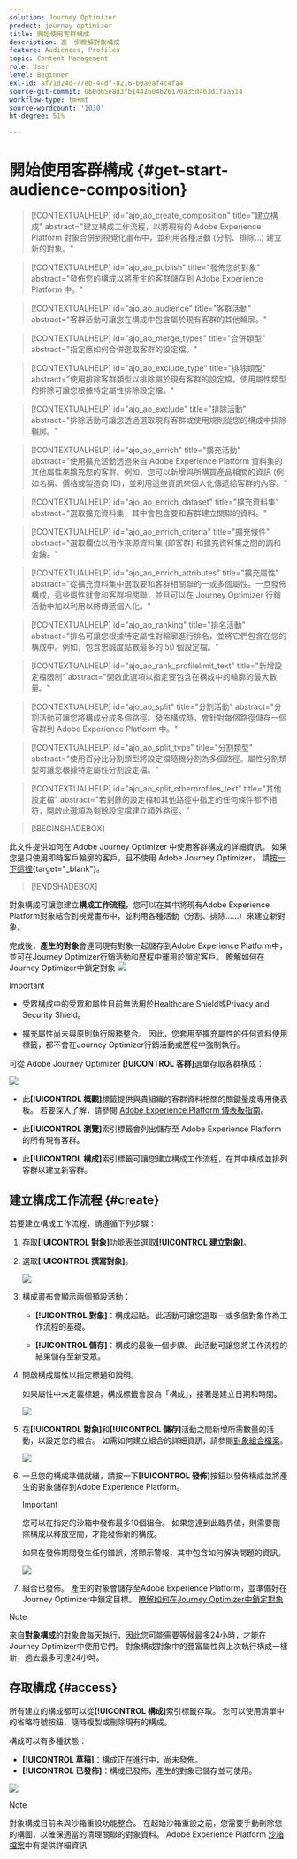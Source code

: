 ```yaml
---
solution: Journey Optimizer
product: journey optimizer
title: 開始使用客群構成
description: 進一步瞭解對象構成
feature: Audiences, Profiles
topic: Content Management
role: User
level: Beginner
exl-id: af71d24d-77eb-44df-8216-b0aeaf4c4fa4
source-git-commit: 060d65e8d3fb1442b04626170a35d463d1faa514
workflow-type: tm+mt
source-wordcount: '1030'
ht-degree: 51%

---
```


# 開始使用客群構成 {#get-start-audience-composition}

>[!CONTEXTUALHELP]
>id="ajo_ao_create_composition"
>title="建立構成"
>abstract="建立構成工作流程，以將現有的 Adobe Experience Platform 對象合併到視覺化畫布中，並利用各種活動 (分割、排除…) 建立新的對象。"

>[!CONTEXTUALHELP]
>id="ajo_ao_publish"
>title="發佈您的對象"
>abstract="發佈您的構成以將產生的客群儲存到 Adobe Experience Platform 中。"

>[!CONTEXTUALHELP]
>id="ajo_ao_audience"
>title="客群活動"
>abstract="客群活動可讓您在構成中包含屬於現有客群的其他輪廓。"

>[!CONTEXTUALHELP]
>id="ajo_ao_merge_types"
>title="合併類型"
>abstract="指定應如何合併選取客群的設定檔。"

>[!CONTEXTUALHELP]
>id="ajo_ao_exclude_type"
>title="排除類型"
>abstract="使用排除客群類型以排除屬於現有客群的設定檔。使用屬性類型的排除可讓您根據特定屬性排除設定檔。"

>[!CONTEXTUALHELP]
>id="ajo_ao_exclude"
>title="排除活動"
>abstract="排除活動可讓您透過選取現有客群或使用規則從您的構成中排除輪廓。"

>[!CONTEXTUALHELP]
>id="ajo_ao_enrich"
>title="擴充活動"
>abstract="使用擴充活動透過來自 Adobe Experience Platform 資料集的其他屬性來擴充您的客群。例如，您可以新增與所購買產品相關的資訊 (例如名稱、價格或製造商 ID)，並利用這些資訊來個人化傳遞給客群的內容。"

>[!CONTEXTUALHELP]
>id="ajo_ao_enrich_dataset"
>title="擴充資料集"
>abstract="選取擴充資料集，其中會包含要和客群建立關聯的資料。"

>[!CONTEXTUALHELP]
>id="ajo_ao_enrich_criteria"
>title="擴充條件"
>abstract="選取欄位以用作來源資料集 (即客群) 和擴充資料集之間的調和金鑰。"

>[!CONTEXTUALHELP]
>id="ajo_ao_enrich_attributes"
>title="擴充屬性"
>abstract="從擴充資料集中選取要和客群相關聯的一或多個屬性。一旦發佈構成，這些屬性就會和客群相關聯，並且可以在 Journey Optimizer 行銷活動中加以利用以將傳遞個人化。"

>[!CONTEXTUALHELP]
>id="ajo_ao_ranking"
>title="排名活動"
>abstract="排名可讓您根據特定屬性對輪廓進行排名，並將它們包含在您的構成中。例如，包含忠誠度點數最多的 50 個設定檔。"

>[!CONTEXTUALHELP]
>id="ajo_ao_rank_profilelimit_text"
>title="新增設定檔限制"
>abstract="開啟此選項以指定要包含在構成中的輪廓的最大數量。"

<!-- [!CONTEXTUALHELP]
>id="ajo_ao_control_group_text"
>title="Control Group"
>abstract="Use control groups to isolate a portion of the profiles. This allows you to measure the impact of a marketing activity and make a comparison with the behavior of the rest of the population."-->

>[!CONTEXTUALHELP]
>id="ajo_ao_split"
>title="分割活動"
>abstract="分割活動可讓您將構成分成多個路徑。發佈構成時，會針對每個路徑儲存一個客群到 Adobe Experience Platform 中。"

>[!CONTEXTUALHELP]
>id="ajo_ao_split_type"
>title="分割類型"
>abstract="使用百分比分割類型將設定檔隨機分割為多個路徑。屬性分割類型可讓您根據特定屬性分割設定檔。"

>[!CONTEXTUALHELP]
>id="ajo_ao_split_otherprofiles_text"
>title="其他設定檔"
>abstract="若剩餘的設定檔和其他路徑中指定的任何條件都不相符，開啟此選項為剩餘設定檔建立額外路徑。"

>[!BEGINSHADEBOX]

此文件提供如何在 Adobe Journey Optimizer 中使用客群構成的詳細資訊。 如果您是只使用即時客戶輪廓的客戶，且不使用 Adobe Journey Optimizer， 請[按一下這裡](https://experienceleague.adobe.com/docs/experience-platform/segmentation/ui/audience-composition.html?lang=zh-Hant){target="_blank"}。

>[!ENDSHADEBOX]

對象構成可讓您建立&#x200B;**構成工作流程**，您可以在其中將現有Adobe Experience Platform對象結合到視覺畫布中，並利用各種活動（分割、排除……）來建立新對象。

完成後，**產生的對象**&#x200B;會連同現有對象一起儲存到Adobe Experience Platform中，並可在Journey Optimizer行銷活動和歷程中運用於鎖定客戶。 瞭解如何在Journey Optimizer中鎖定對象
![](assets/audiences-process.png)

>[!IMPORTANT]
>
>* 受眾構成中的受眾和屬性目前無法用於Healthcare Shield或Privacy and Security Shield。
>
>* 擴充屬性尚未與原則執行服務整合。 因此，您套用至擴充屬性的任何資料使用標籤，都不會在Journey Optimizer行銷活動或歷程中強制執行。

可從 Adobe Journey Optimizer **[!UICONTROL 客群]**&#x200B;選單存取客群構成：

![](assets/audiences-browse.png)

* 此&#x200B;**[!UICONTROL 概觀]**&#x200B;標籤提供與貴組織的客群資料相關的關鍵量度專用儀表板。 若要深入了解，請參閱 [Adobe Experience Platform 儀表板指南](https://experienceleague.adobe.com/docs/experience-platform/dashboards/guides/segments.html?lang=zh-Hant)。

* 此&#x200B;**[!UICONTROL 瀏覽]**&#x200B;索引標籤會列出儲存至 Adobe Experience Platform 的所有現有客群。

* 此&#x200B;**[!UICONTROL 構成]**&#x200B;索引標籤可讓您建立構成工作流程，在其中構成並排列客群以建立新客群。

## 建立構成工作流程 {#create}

若要建立構成工作流程，請遵循下列步驟：

1. 存取&#x200B;**[!UICONTROL 對象]**&#x200B;功能表並選取&#x200B;**[!UICONTROL 建立對象]**。

1. 選取&#x200B;**[!UICONTROL 撰寫對象]**。

   ![](assets/audiences-create.png)

1. 構成畫布會顯示兩個預設活動：

   * **[!UICONTROL 對象]**：構成起點。 此活動可讓您選取一或多個對象作為工作流程的基礎。

   * **[!UICONTROL 儲存]**：構成的最後一個步驟。 此活動可讓您將工作流程的結果儲存至新受眾。

1. 開啟構成屬性以指定標題和說明。

   如果屬性中未定義標題，構成標籤會設為「構成」，接著是建立日期和時間。

   ![](assets/audiences-properties.png)

1. 在&#x200B;**[!UICONTROL 對象]**&#x200B;和&#x200B;**[!UICONTROL 儲存]**&#x200B;活動之間新增所需數量的活動，以設定您的組合。 如需如何建立組合的詳細資訊，請參閱[對象組合檔案](https://experienceleague.adobe.com/en/docs/experience-platform/segmentation/ui/audience-composition)。

   ![](assets/audiences-publish.png)

1. 一旦您的構成準備就緒，請按一下&#x200B;**[!UICONTROL 發佈]**&#x200B;按鈕以發佈構成並將產生的對象儲存到Adobe Experience Platform。

   >[!IMPORTANT]
   >
   >您可以在指定的沙箱中發佈最多10個組合。 如果您達到此臨界值，則需要刪除構成以釋放空間，才能發佈新的構成。

   如果在發佈期間發生任何錯誤，將顯示警報，其中包含如何解決問題的資訊。

   ![](assets/audiences-alerts.png)

1. 組合已發佈。 產生的對象會儲存至Adobe Experience Platform，並準備好在Journey Optimizer中鎖定目標。 [瞭解如何在Journey Optimizer中鎖定對象](../audience/about-audiences.md#segments-in-journey-optimizer)

>[!NOTE]
>
>來自&#x200B;**對象構成**&#x200B;的對象會每天執行，因此您可能需要等候最多24小時，才能在Journey Optimizer中使用它們。 對象構成對象中的豐富屬性與上次執行構成一樣新，過去最多可達24小時。

## 存取構成 {#access}

所有建立的構成都可以從&#x200B;**[!UICONTROL 構成]**&#x200B;索引標籤存取。 您可以使用清單中的省略符號按鈕，隨時複製或刪除現有的構成。

構成可以有多種狀態：

* **[!UICONTROL 草稿]**：構成正在進行中，尚未發佈。
* **[!UICONTROL 已發佈]**：構成已發佈，產生的對象已儲存並可使用。

![](assets/audiences-compositions.png)

>[!NOTE]
>
>對象構成目前未與沙箱重設功能整合。 在起始沙箱重設之前，您需要手動刪除您的構圖，以確保適當的清理關聯的對象資料。 Adobe Experience Platform [沙箱檔案](https://experienceleague.adobe.com/docs/experience-platform/sandbox/ui/user-guide.html#delete-audience-compositions)中有提供詳細資訊
